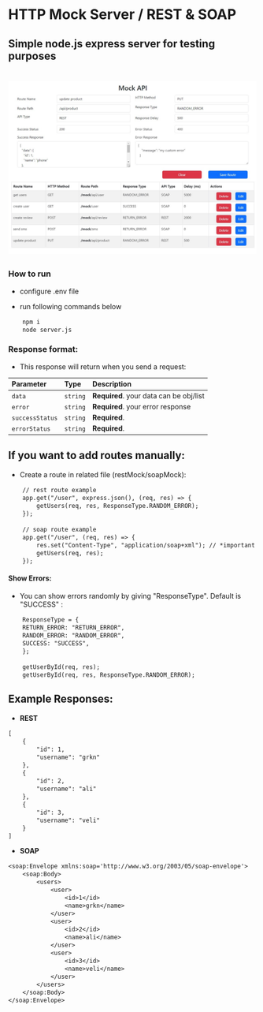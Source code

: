 # HTTP Mock Server / REST & SOAP

## Simple node.js express server for testing purposes

<h1 align="center">
  <img src="./images/ex1.jpg"/>
</h1>

### How to run

- configure .env file

- run following commands below

```
    npm i
    node server.js

```

### Response format:

- This response will return when you send a request:

| Parameter       | Type     | Description                             |
| :-------------- | :------- | :-------------------------------------- |
| `data`          | `string` | **Required**. your data can be obj/list |
| `error`         | `string` | **Required**. your error response       |
| `successStatus` | `string` | **Required**.                           |
| `errorStatus`   | `string` | **Required**.                           |



## If you want to add routes manually:

- Create a route in related file (restMock/soapMock):

```
    // rest route example
    app.get("/user", express.json(), (req, res) => {
        getUsers(req, res, ResponseType.RANDOM_ERROR);
    });

    // soap route example
    app.get("/user", (req, res) => {
        res.set("Content-Type", "application/soap+xml"); // *important
        getUsers(req, res);
    });

```

#### Show Errors:

- You can show errors randomly by giving "ResponseType". Default is "SUCCESS" :

```
    ResponseType = {
    RETURN_ERROR: "RETURN_ERROR",
    RANDOM_ERROR: "RANDOM_ERROR",
    SUCCESS: "SUCCESS",
    };

    getUserById(req, res);
    getUserById(req, res, ResponseType.RANDOM_ERROR);
```

## Example Responses:

- **REST**

```
[
    {
        "id": 1,
        "username": "grkn"
    },
    {
        "id": 2,
        "username": "ali"
    },
    {
        "id": 3,
        "username": "veli"
    }
]
```

- **SOAP**

```
<soap:Envelope xmlns:soap='http://www.w3.org/2003/05/soap-envelope'>
    <soap:Body>
        <users>
            <user>
                <id>1</id>
                <name>grkn</name>
            </user>
            <user>
                <id>2</id>
                <name>ali</name>
            </user>
            <user>
                <id>3</id>
                <name>veli</name>
            </user>
        </users>
    </soap:Body>
</soap:Envelope>
```

